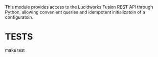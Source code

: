 This module provides access to the Lucidworks Fusion REST API
through Python, allowing convenient queries and idempotent
initializatoin of a configuratoin.

# TESTS
  make test
